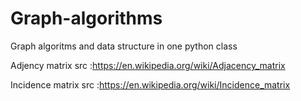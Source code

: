 # Graph-algorithms
Graph algoritms and data structure in one python class

Adjency matrix
src :https://en.wikipedia.org/wiki/Adjacency_matrix

Incidence matrix
src :https://en.wikipedia.org/wiki/Incidence_matrix
